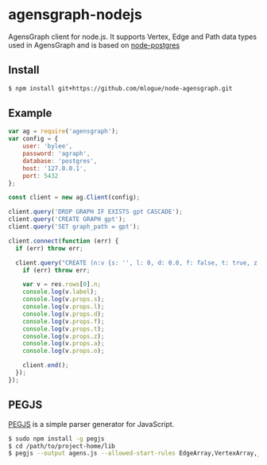 # agensgraph-nodejs
AgensGraph client for node.js. It supports Vertex, Edge and Path data types used in AgensGraph and is based on [node-postgres](https://github.com/brianc/node-postgres)

## Install

```sh
$ npm install git+https://github.com/mlogue/node-agensgraph.git
```

## Example

```js
var ag = require('agensgraph');
var config = {
    user: 'bylee',
    password: 'agraph',
    database: 'postgres',
    host: '127.0.0.1',
    port: 5432
};

const client = new ag.Client(config);

client.query('DROP GRAPH IF EXISTS gpt CASCADE');
client.query('CREATE GRAPH gpt');
client.query('SET graph_path = gpt');

client.connect(function (err) {
  if (err) throw err;

  client.query("CREATE (n:v {s: '', l: 0, d: 0.0, f: false, t: true, z: null, a: [], o: {}}) RETURN n", [], function (err, res) {
    if (err) throw err;

    var v = res.rows[0].n;          
    console.log(v.label);
    console.log(v.props.s);
    console.log(v.props.l);
    console.log(v.props.d);
    console.log(v.props.f);
    console.log(v.props.t);
    console.log(v.props.z);
    console.log(v.props.a);
    console.log(v.props.o);

    client.end();
  });
});
```
## PEGJS 
[PEGJS](https://pegjs.org) is a simple parser generator for JavaScript.

```sh
$ sudo npm install -g pegjs
$ cd /path/to/project-home/lib
$ pegjs --output agens.js --allowed-start-rules EdgeArray,VertexArray,_Edge,_Vertex,_Path,Gid agens.pegjs

```
